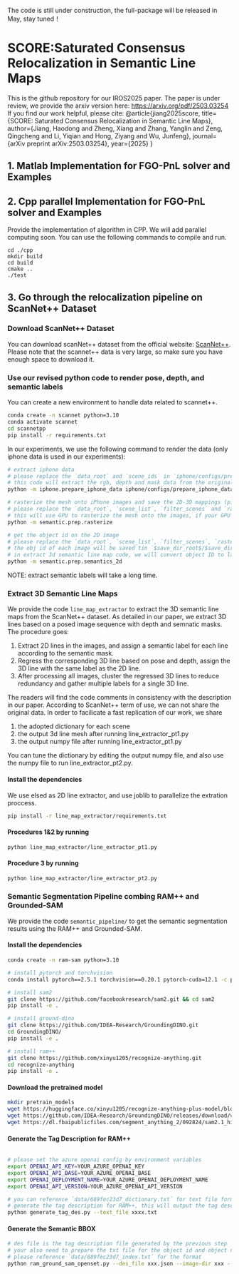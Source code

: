 The code is still under construction, the full-package will be released in May, stay tuned！
# SCORE:Saturated Consensus Relocalization in Semantic Line Maps
This is the github repository for our IROS2025 paper. 
The paper is under review, we provide the arxiv version here:
https://arxiv.org/pdf/2503.03254
If you find our work helpful, please cite:
@article{jiang2025score,
  title={SCORE: Saturated Consensus Relocalization in Semantic Line Maps},
  author={Jiang, Haodong and Zheng, Xiang and Zhang, Yanglin and Zeng, Qingcheng and Li, Yiqian and Hong, Ziyang and Wu, Junfeng},
  journal={arXiv preprint arXiv:2503.03254},
  year={2025}
}
## 1. Matlab Implementation for FGO-PnL solver and Examples

## 2. Cpp parallel Implementation for FGO-PnL solver and Examples
Provide the implementation of algorithm in CPP. We will add parallel computing soon.
You can use the following commands to compile and run.
```shell
cd ./cpp
mkdir build
cd build
cmake ..
./test
```
## 3. Go through the relocalization pipeline on ScanNet++ Dataset
### Download ScanNet++ Dataset
You can download scanNet++ dataset from the official website: [ScanNet++](https://kaldir.vc.in.tum.de/scannetpp/). Please note that the scannet++ data is very large, so make sure you have enough space to download it.
### Use our revised python code to render pose, depth, and semantic labels
You can create a new environment to handle data related to scannet++.
```bash
conda create -n scannet python=3.10
conda activate scannet
cd scannetpp
pip install -r requirements.txt
```

In our experiments, we use the following command to render the data (only iphone data is used in our experiments):
```bash
# extract iphone data
# please replace the `data_root` and `scene_ids` in `iphone/configs/prepare_iphone_data.yml` with your own path
# this code will extract the rgb, depth and mask data from the original scannet++ dataset
python -m iphone.prepare_iphone_data iphone/configs/prepare_iphone_data.yml

# rasterize the mesh onto iPhone images and save the 2D-3D mappings (pixel-to-face) to file. 
# please replace the `data_root`, `scene_list`, `filter_scenes` and `rasterout_dir` in `semantic/configs/rasterize.yaml` with your own path
# this will use GPU to rasterize the mesh onto the images, if your GPU memory is not enough, you can set `batch_size` to a smaller number
python -m semantic.prep.rasterize

# get the object id on the 2D image
# please replace the `data_root`, `scene_list`, `filter_scenes`, `rasterout_dir`, `visiblity_cache_dir`, `save_dir_root` and `save_dir` in `semantic/configs/semantic_2d.yaml` with your own path
# the obj id of each image will be saved tin `$save_dir_root$/$save_dir$/obj_ids/$scene_id$`, you can use numpy to read it
# in extract 3d semantic line map code, we will convert object ID to label ID.
python -m semantic.prep.semantics_2d
```
NOTE: extract semantic labels will take a long time.

### Extract 3D Semantic Line Maps
We provide the code `line_map_extractor` to extract the 3D semantic line maps from the ScanNet++ dataset. 
As detailed in our paper, we extract 3D lines based on a posed image sequence with depth and semnatic masks. 
The procedure goes: 
1.  Extract 2D lines in the images, and assign a semantic label for each line according to the semantic mask.
2.  Regress the corresponding 3D line based on pose and depth, assign the 3D line with the same label as the 2D line.
3.  After processing all images, cluster the regressed 3D lines to reduce redundancy and gather multiple labels for a single 3D line.   

The readers will find the code comments in consistency with the description in our paper.
According to ScanNet++ term of use, we can not share the original data.
In order to facilicate a fast replication of our work, we share 
1. the adopted dictionary for each scene
2. the output 3d line mesh after running line_extractor_pt1.py
3. the output numpy file after running line_extractor_pt1.py

You can tune the dictionary by editing the output numpy file, and also use the numpy file to run line_extractor_pt2.py.
#### Install the dependencies
We use elsed as 2D line extractor, and use joblib to parallelize the extration proccess.
```bash
pip install -r line_map_extractor/requirements.txt
```
#### Procedures 1&2 by running
``` bash
python line_map_extractor/line_extractor_pt1.py
```

#### Procedure 3 by running
``` bash
python line_map_extractor/line_extractor_pt2.py
```
### 
### Semantic Segmentation Pipeline combing RAM++ and Grounded-SAM
We provide the code `semantic_pipeline/` to get the semantic segmentation results using the RAM++ and Grounded-SAM.

#### Install the dependencies
```bash
conda create -n ram-sam python=3.10

# install pytorch and torchvision
conda install pytorch==2.5.1 torchvision==0.20.1 pytorch-cuda=12.1 -c pytorch -c nvidia

# install sam2
git clone https://github.com/facebookresearch/sam2.git && cd sam2
pip install -e .

# install ground-dino
git clone https://github.com/IDEA-Research/GroundingDINO.git
cd GroundingDINO/
pip install -e .

# install ram++
git clone https://github.com/xinyu1205/recognize-anything.git
cd recognize-anything
pip install -e .
```

#### Download the pretrained model
```bash
mkdir pretrain_models
wget https://huggingface.co/xinyu1205/recognize-anything-plus-model/blob/main/ram_plus_swin_large_14m.pth
wget https://github.com/IDEA-Research/GroundingDINO/releases/download/v0.1.0-alpha2/groundingdino_swinb_cogcoor.pth
wget https://dl.fbaipublicfiles.com/segment_anything_2/092824/sam2.1_hiera_large.pt
```

#### Generate the Tag Description for RAM++
```bash

# please set the azure openai config by environment variables
export OPENAI_API_KEY=YOUR_AZURE_OPENAI_KEY
export OPENAI_API_BASE=YOUR_AZURE_OPENAI_BASE
export OPENAI_DEPLOYMENT_NAME=YOUR_AZURE_OPENAI_DEPLOYMENT_NAME
export OPENAI_API_VERSION=YOUR_AZURE_OPENAI_API_VERSION

# you can reference `data/689fec23d7_dictionary.txt` for text file format
# generate the tag description for RAM++, this will output the tag description for each object
python generate_tag_des.py --text_file xxxx.txt
```

#### Generate the Semantic BBOX
```bash
# des file is the tag description file generated by the previous step
# your also need to prepare the txt file for the object id and object name mapping with the format `object_id object_name`, and its name should be `xxx_index.txt`
# please reference `data/689fec23d7_index.txt` for the format
python ram_ground_sam_openset.py --des_file xxx.json --image-dir xxx --output-dir xxx
```
